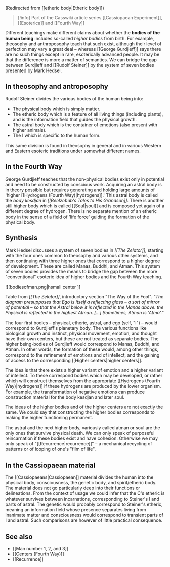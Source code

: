 (Redirected from [[etheric body|Etheric body]])  

> [!info] Part of the Casswiki article series [[Cassiopaean Experiment]], [[Esoterica]] and [[Fourth Way]]

Different teachings make different claims about whether the **bodies of the human being** includes so-called _higher bodies_ from birth. For example, theosophy and anthroposophy teach that such exist, although their level of perfection may vary a great deal – whereas [[George Gurdjieff]] says there are no such things except in rare, esoterically advanced people. It may be that the difference is more a matter of semantics. We can bridge the gap between Gurdjieff and [[Rudolf Steiner]] by the system of seven bodies presented by Mark Hedsel.

In theosophy and antroposophy
-----------------------------

Rudolf Steiner divides the various bodies of the human being into:

*   The physical body which is simply matter.
*   The etheric body which is a feature of all living things (including plants), and is the information field that guides the physical growth.
*   The astral body which is the container of emotions (also present with higher animals).
*   The I which is specific to the human form.

This same division is found in theosophy in general and in various Western and Eastern esoteric traditions under somewhat different names.

In the Fourth Way
-----------------

George Gurdjieff teaches that the non-physical bodies exist only in potential and need to be constructed by conscious work. Acquiring an astral body is in theory possible but requires generating and holding large amounts of 'higher [[Hydrogens (Fourth Way)|hydrogens]].' This astral body is called the _body kesdjan_ in _[[Beelzebub's Tales to His Grandson]]_. There is another still higher body which is called [[Soul|soul]] and is composed yet again of a different degree of hydrogen. There is no separate mention of an etheric body in the sense of a field of 'life force' guiding the formation of the physical body.

Synthesis
---------

Mark Hedsel discusses a system of seven bodies in _[[The Zelator]]_, starting with the four ones common to theosophy and various other systems, and then continuing with three higher ones that correspond to a higher degree of development. These are called Manas, Buddhi, and Atman. This system of seven bodies provides the means to bridge the gap between the more "conventional" esoteric idea of higher bodies and the Fourth Way teaching.

![[bodiesofman.png|hsmall center ]] 

Table from _[[The Zelator]]_, introductory section "The Way of the Fool". _"The diagram presupposes that Ego is itself a reflecting glass – a sort of mirror of potential – so that the Astral below it is reflected in the Manas above: the Physical is reflected in the highest Atman. \[...\] Sometimes, Atman is 'Atma'."_

The four first bodies – physical, etheric, astral, and ego (self, "I") – would correspond to Gurdjieff's planetary body. The various functions like biological growth and instinct, physical movement, emotion, and thought have their own centers, but these are not treated as separate bodies. The higher being-bodies of Gurdjieff would correspond to Manas, Buddhi, and Atman. In other words, the formation of these would, among other things, correspond to the refinement of emotions and of intellect, and the gaining of access to the corresponding [[Higher centers|higher centers]].

The idea is that there exists a higher variant of emotion and a higher variant of intellect. To these correspond bodies which may be developed, or rather which will construct themselves from the appropriate [[Hydrogens (Fourth Way)|hydrogens]] if these hydrogens are produced by the lower organism. For example, the transformation of negative emotions can produce construction material for the body kesdjan and later soul.

The ideas of the higher bodies and of the higher centers are not exactly the same. We could say that constructing the higher bodies corresponds to making the higher functioning permanent.

The astral and the next higher body, variously called atman or soul are the only ones that survive physical death. We can only speak of purposeful reincarnation if these bodies exist and have cohesion. Otherwise we may only speak of "[[Recurrence|recurrence]]" – a mechanical recycling of patterns or of looping of one's "film of life".

In the Cassiopaean material
---------------------------

The [[Cassiopaeans|Cassiopaean]] material divides the human into the physical body, consciousness, the genetic body, and spirit/etheric body. The material does not go particularly deep into their functions or delineations. From the context of usage we could infer that the C's etheric is whatever survives between incarnations, corresponding to Steiner's I and parts of astral. The genetic would probably correspond to Steiner's etheric, meaning an information field whose presence separates living from inanimate matter and consciousness would correspond to transient parts of I and astral. Such comparisons are however of little practical consequence.

See also
--------

*   [[Man number 1, 2, and 3]]
*   [[Centers (Fourth Way)]]
*   [[Recurrence]]